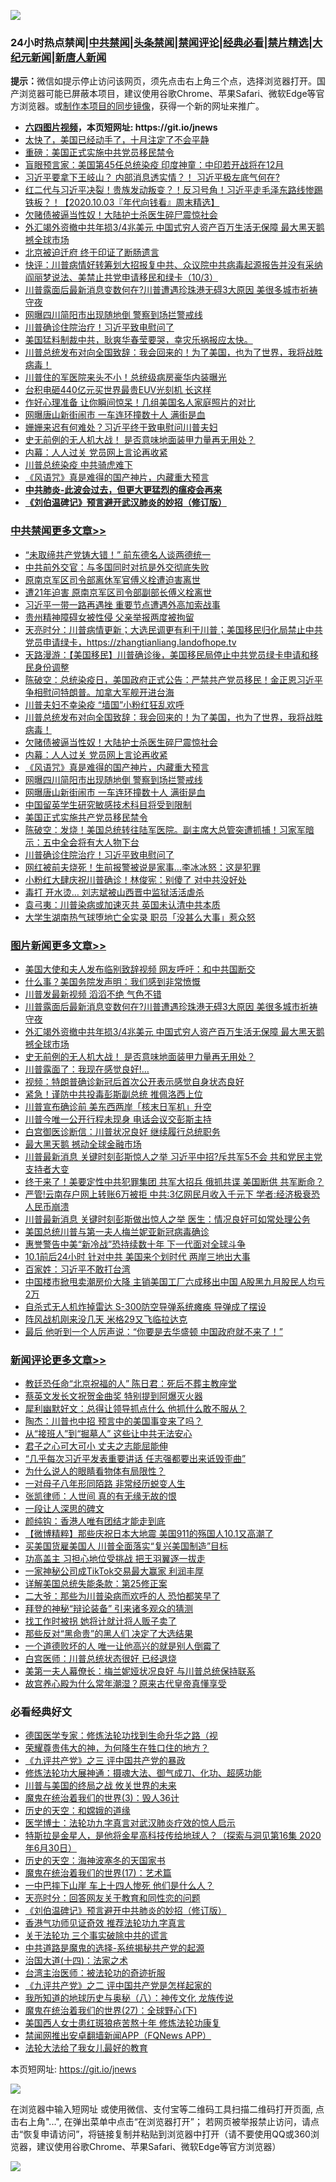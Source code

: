 ![](https://raw.githubusercontent.com/fqnews/bnews/master/64photo/fqnews-qr.jpg)

<div id="tt">
<h3>24小时热点禁闻|<a href="#%E4%B8%AD%E5%85%B1%E7%A6%81%E9%97%BB%E6%9B%B4%E5%A4%9A%E6%96%87%E7%AB%A0">中共禁闻</a>|<a href="#%E5%9B%BE%E7%89%87%E6%96%B0%E9%97%BB%E6%9B%B4%E5%A4%9A%E6%96%87%E7%AB%A0">头条禁闻</a>|<a href="#%E6%96%B0%E9%97%BB%E8%AF%84%E8%AE%BA%E6%9B%B4%E5%A4%9A%E6%96%87%E7%AB%A0">禁闻评论|<a href="#%E5%BF%85%E7%9C%8B%E7%BB%8F%E5%85%B8%E5%A5%BD%E6%96%87">经典必看|<a href="/video.md#%E7%A6%81%E7%89%87%E7%B2%BE%E9%80%89">禁片精选</a>|<a href="https://github.com/fqnews/djy/blob/master/gb/nf1351518.md#1">大纪元新闻</a>|<a href="https://github.com/fqnews/ntdtv/blob/master/gb/prog204.md#1">新唐人新闻</a></h3>
<div><b>提示：</b>微信如提示停止访问该网页，须先点击右上角三个点，选择浏览器打开。国产浏览器可能已屏蔽本项目，建议使用谷歌Chrome、苹果Safari、微软Edge等官方浏览器。或<a href="https://github.com/fqnews/bnews/blob/master/%E5%88%B6%E4%BD%9Cgit%E7%A6%81%E9%97%BB%E9%95%9C%E5%83%8F.md">制作本项目的同步镜像</a>，获得一个新的网址来推广。</div>
<ul>
<li><b><a href="http://d1.bdrive.tk/64.mp4" target="_blank">六四图片视频</a>，本页短网址: https://git.io/jnews</b></li>
<li><a href="/bannedvideo/20201003/1407492.md">太快了，美国已经动手了，十月注定了不会平静</a></li>
<li><a href="/cnnews/20201003/1407486.md">重磅：美国正式实施中共党员移民禁令</a></li>
<li><a href="/comments/20201003/1407511.md">盲眼预言家：美国第45任总统染疫 印度神童：中印若开战将在12月</a></li>
<li><a href="/cnnews/20201003/1407589.md">习近平要拿下王岐山？ 内部消息透实情？！ 习近平极左底气何在?</a></li>
<li><a href="/taiwannews/20201003/1407535.md">红二代与习近平决裂！贵族发动叛变？！反习号角！习近平走毛泽东路线惨踢铁板？！【2020.10.03『年代向钱看』周末精选】</a></li>
<li><a href="/cbnews/20201004/1407758.md">欠赌债被逼当性奴！大陆护士杀医生碎尸震惊社会</a></li>
<li><a href="/topimagenews/20201003/1407569.md">外汇竭外资撤中共年损3/4兆美元 中国式穷人资产百万生活无保障 最大黑天鹅撼全球市场</a></li>
<li><a href="/lifebaike/20201003/1407571.md">北京被迫迁府 终于印证了断肠遗言</a></li>
<li><a href="/bannedvideo/20201004/1407705.md">快评：川普病情好转筹划大招报复中共、众议院中共病毒起源报告并没有采纳阎丽梦说法、美禁止共党申请移民和绿卡（10/3）</a></li>
<li><a href="/topimagenews/20201004/1407663.md">川普露面后最新消息变数何在?川普遭遇珍珠港无碍3大原因 美很多城市祈祷守夜</a></li>
<li><a href="/cbnews/20201004/1407721.md">网曝四川简阳市出现随地倒 警察到场拦警戒线</a></li>
<li><a href="/cbnews/20201003/1407555.md">川普确诊住院治疗！习近平致电慰问了</a></li>
<li><a href="/bannedvideo/20201003/1407581.md">美国猛料制裁中共，耿爽华春莹要哭，幸灾乐祸报应太快。</a></li>
<li><a href="/cbnews/20201004/1407754.md">川普总统发布对向全国致辞：我会回来的！为了美国，也为了世界，我将战胜病毒！</a></li>
<li><a href="/cnnews/20201004/1407741.md">川普住的军医院来头不小！总统级病房豪华内装曝光</a></li>
<li><a href="/cnnews/20201003/1407464.md">台积电砸440亿元买世界最贵EUV光刻机 长这样</a></li>
<li><a href="/cnnews/20201003/1407473.md">作好心理准备 让你瞬间惊呆！几组美国名人家庭照片的对比</a></li>
<li><a href="/cbnews/20201004/1407720.md">网曝唐山新街闹市 一车连环撞数十人 满街是血</a></li>
<li><a href="/comments/20201003/1407573.md">姗姗来迟有何难处？习近平终于致电慰问川普夫妇</a></li>
<li><a href="/topimagenews/20201003/1407483.md">史无前例的无人机大战！ 是否意味地面装甲力量再无用处？</a></li>
<li><a href="/cbnews/20201004/1407757.md">内幕：人人过关 党员网上言论再收紧</a></li>
<li><a href="/ssgc/20201004/1407559.md">川普总统染疫 中共骑虎难下</a></li>
<li><a href="/cbnews/20201004/1407728.md">《风语咒》真是难得的国产神片，内藏重大预言</a></li>
<li><b><a href="/comments/20200211/1275071.md" target="_blank">中共肺炎-此波会过去，但更大更猛烈的瘟疫会再来</a></b></li>
<li><b><a href="/comments/20200207/1272816.md" target="_blank">《刘伯温碑记》预言避开武汉肺炎的妙招（修订版）</a></b></li>
</ul>
</div>

<div class="catlist">
<h3><a href="/cbnews/" target="_blank">中共禁闻</a><span><a href="/cbnews/" target="_blank" rel="nofollow">更多文章>></a></span></h3>
<ul>
<li><a href="/cbnews/20201004/1407896.md" target="_blank">“未取缔共产党铸大错！” 前东德名人谈两德统一</a></li>
<li><a href="/cbnews/20201004/1407895.md" target="_blank">中共前外交官：与多国同时对抗是外交彻底失败</a></li>
<li><a href="/cbnews/20201004/1407817.md" target="_blank">原南京军区司令部离休军官傅义栓遭迫害离世</a></li>
<li><a href="/cbnews/20201004/1407815.md" target="_blank">遭21年迫害 原南京军区司令部副部长傅义栓离世</a></li>
<li><a href="/cbnews/20201004/1407792.md" target="_blank">习近平一带一路再遇挫 重要节点遭遇外高加索战事</a></li>
<li><a href="/cbnews/20201004/1407791.md" target="_blank">贵州精神障碍女被性侵 父亲举报两度被拘留</a></li>
<li><a href="/cbnews/20201004/1407790.md" target="_blank">天亮时分：川普病情更新；大选民调更有利于川普；美国移民归化局禁止中共党员申请绿卡，https://zhangtianliang.landofhope.tv</a></li>
<li><a href="/cbnews/20201004/1407789.md" target="_blank">天路漫游：【美国移民】川普确诊後，美国移民局停止中共党员绿卡申请和移民身份调整</a></li>
<li><a href="/cbnews/20201004/1407783.md" target="_blank">陈破空：总统染疫日，美国政府正式公告：严禁共产党员移民！金正恩习近平争相慰问特朗普。加拿大军舰开进台海</a></li>
<li><a href="/cbnews/20201004/1407775.md" target="_blank">川普夫妇不幸染疫 “墙国”小粉红狂乱欢呼</a></li>
<li><a href="/cbnews/20201004/1407754.md" target="_blank">川普总统发布对向全国致辞：我会回来的！为了美国，也为了世界，我将战胜病毒！</a></li>
<li><a href="/cbnews/20201004/1407758.md" target="_blank">欠赌债被逼当性奴！大陆护士杀医生碎尸震惊社会</a></li>
<li><a href="/cbnews/20201004/1407757.md" target="_blank">内幕：人人过关 党员网上言论再收紧</a></li>
<li><a href="/cbnews/20201004/1407728.md" target="_blank">《风语咒》真是难得的国产神片，内藏重大预言</a></li>
<li><a href="/cbnews/20201004/1407721.md" target="_blank">网曝四川简阳市出现随地倒 警察到场拦警戒线</a></li>
<li><a href="/cbnews/20201004/1407720.md" target="_blank">网曝唐山新街闹市 一车连环撞数十人 满街是血</a></li>
<li><a href="/cbnews/20201004/1407708.md" target="_blank">中国留英学生研究敏感技术科目将受到限制</a></li>
<li><a href="/cbnews/20201003/1407614.md" target="_blank">美国正式实施共产党员移民禁令</a></li>
<li><a href="/cbnews/20201003/1407602.md" target="_blank">陈破空：发烧！美国总统转往陆军医院。副主席大总管突遭抓捕！习家军暗示：五中全会将有大人物下台</a></li>
<li><a href="/cbnews/20201003/1407555.md" target="_blank">川普确诊住院治疗！习近平致电慰问了</a></li>
<li><a href="/cbnews/20201003/1407522.md" target="_blank">网红被前夫烧死！生前报警被说是家事…李冰冰怒：这是犯罪</a></li>
<li><a href="/cbnews/20201003/1407502.md" target="_blank">小粉红大肆庆祝川普确诊！林俊宪：别傻了 对中共没好处</a></li>
<li><a href="/cbnews/20201003/1407408.md" target="_blank">毒打 开水烫… 刘志斌被山西晋中监狱活活虐杀</a></li>
<li><a href="/cbnews/20201003/1407392.md" target="_blank">袁弓夷：川普染病或加速灭共 英国未认清中共本质</a></li>
<li><a href="/cbnews/20201003/1407327.md" target="_blank">大学生湖南热气球堕地亡全实录 职员「没甚么大事」惹众怒</a></li>

</ul>
</div>
<div class="catlist">
<h3><a href="/topimagenews/" target="_blank">图片新闻</a><span><a href="/topimagenews/" target="_blank" rel="nofollow">更多文章>></a></span></h3>
<ul>
<li><a href="/topimagenews/20201004/1407911.md" target="_blank">美国大使和夫人发布临别致辞视频 网友呼吁：和中共国断交</a></li>
<li><a href="/topimagenews/20201004/1407894.md" target="_blank">什么事？美国务院发声明：我们感到非常愤慨</a></li>
<li><a href="/topimagenews/20201004/1407786.md" target="_blank">川普发最新视频 滔滔不绝 气色不错</a></li>
<li><a href="/topimagenews/20201004/1407663.md" target="_blank">川普露面后最新消息变数何在?川普遭遇珍珠港无碍3大原因 美很多城市祈祷守夜</a></li>
<li><a href="/topimagenews/20201003/1407569.md" target="_blank">外汇竭外资撤中共年损3/4兆美元 中国式穷人资产百万生活无保障 最大黑天鹅撼全球市场</a></li>
<li><a href="/topimagenews/20201003/1407483.md" target="_blank">史无前例的无人机大战！ 是否意味地面装甲力量再无用处？</a></li>
<li><a href="/topimagenews/20201003/1407316.md" target="_blank">川普露面了：我现在感觉良好!…</a></li>
<li><a href="/topimagenews/20201003/1407290.md" target="_blank">视频：特朗普确诊新冠后首次公开表示感觉自身状态良好</a></li>
<li><a href="/comments/20201003/1407282.md" target="_blank">紧急！谨防中共投毒彭斯副总统 推佩洛西上位</a></li>
<li><a href="/topimagenews/20201003/1407238.md" target="_blank">川普宣布确诊前 美东西两岸「核末日军机」升空</a></li>
<li><a href="/topimagenews/20201003/1407223.md" target="_blank">川普今唯一公开行程未现身 电话会议交彭斯主持</a></li>
<li><a href="/topimagenews/20201003/1407179.md" target="_blank">白宫御医诊断信：川普状况良好 继续履行总统职务</a></li>
<li><a href="/topimagenews/20201003/1407178.md" target="_blank">最大黑天鹅 撼动全球金融市场</a></li>
<li><a href="/topimagenews/20201002/1407101.md" target="_blank">川普最新消息 关键时刻彭斯惊人之举 习近平中招?斥共军5不会 共和党民主党支持者大变</a></li>
<li><a href="/topimagenews/20201002/1407045.md" target="_blank">终于来了！美要定性中共犯罪集团 共军大招兵 俄抓共谍 美国断供 共军断命？</a></li>
<li><a href="/topimagenews/20201002/1406986.md" target="_blank">严管!云南存户网上转账6万被拒 中共:3亿网民月收入千元下 学者:经济极衰恐人民币崩溃</a></li>
<li><a href="/topimagenews/20201002/1406915.md" target="_blank">川普最新消息 关键时刻彭斯做出惊人之举 医生：情况良好可如常处理公务</a></li>
<li><a href="/topimagenews/20201002/1406869.md" target="_blank">美国总统川普与第一夫人梅兰妮亚新冠病毒确诊</a></li>
<li><a href="/topimagenews/20201001/1406565.md" target="_blank">惠誉警告中美“新冷战”恐持续数十年 下一代面对全球斗争</a></li>
<li><a href="/topimagenews/20201001/1406564.md" target="_blank">10.1前后24小时 针对中共 美国来个划时代 两岸三地出大事</a></li>
<li><a href="/comments/20201001/1406207.md" target="_blank">百家姓：习近平不敢打台湾</a></li>
<li><a href="/topimagenews/20201001/1406461.md" target="_blank">中国楼市掀甩卖潮房价大降 主销美国工厂六成移出中国 A股黑九月股民人均亏2万</a></li>
<li><a href="/topimagenews/20201001/1406292.md" target="_blank">自杀式无人机炸掉雷达 S-300防空导弹系统瘫痪 导弹成了摆设</a></li>
<li><a href="/topimagenews/20201001/1406206.md" target="_blank">阵风战机刚来没几天 米格29又飞临拉达克</a></li>
<li><a href="/topimagenews/20201001/1406146.md" target="_blank">最后 他听到一个人厉声说：“你要是去华盛顿 中国政府就不来了！”</a></li>

</ul>
</div>
<div class="catlist">
<h3><a href="/comments/" target="_blank">新闻评论</a><span><a href="/comments/" target="_blank" rel="nofollow">更多文章>></a></span></h3>
<ul>
<li><a href="/comments/20201004/1407931.md" target="_blank">教廷恐任命“北京祝福的人” 陈日君：死后不葬主教座堂</a></li>
<li><a href="/comments/20201004/1407930.md" target="_blank">蔡英文发长文祝贺金曲奖 特别提到阿爆灭火器</a></li>
<li><a href="/comments/20201004/1407926.md" target="_blank">犀利幽默好文：总得让领导抓点什么 他抓什么敢不服从？</a></li>
<li><a href="/comments/20201004/1407916.md" target="_blank">陶杰：川普也中招 预言中的美国事变来了吗？</a></li>
<li><a href="/comments/20201004/1407904.md" target="_blank">从“接班人”到“掘墓人” 这些让中共无法安心</a></li>
<li><a href="/comments/20201004/1407882.md" target="_blank">君子之心可大可小 丈夫之志能屈能伸</a></li>
<li><a href="/comments/20201004/1407881.md" target="_blank">“几乎每次习近平发表重要讲话 任志强都要出来诋毁歪曲”</a></li>
<li><a href="/comments/20201004/1407880.md" target="_blank">为什么说人的眼睛看物体有局限性？</a></li>
<li><a href="/comments/20201004/1407870.md" target="_blank">一对母子八年形同陌路 非常经历蜕变人生</a></li>
<li><a href="/comments/20201004/1407861.md" target="_blank">张凯律师：人世间 真的有无缘无故的恨</a></li>
<li><a href="/comments/20201004/1407860.md" target="_blank">一段让人深思的碑文</a></li>
<li><a href="/comments/20201004/1407859.md" target="_blank">颜纯钩：香港人唯有团结才能走到底</a></li>
<li><a href="/comments/20201004/1407858.md" target="_blank">【微博精粹】那些庆祝日本大地震 美国911的殇国人10.1又高潮了</a></li>
<li><a href="/comments/20201004/1407804.md" target="_blank">买美国货雇美国人 川普全面落实“复兴美国制造”目标</a></li>
<li><a href="/comments/20201004/1407798.md" target="_blank">功高盖主 习担心地位受挑战 把王羽翼逐一拔走</a></li>
<li><a href="/comments/20201004/1407797.md" target="_blank">一家神秘公司成TikTok交易最大赢家 利润丰厚</a></li>
<li><a href="/comments/20201004/1407796.md" target="_blank">详解美国总统失能条款：第25修正案</a></li>
<li><a href="/comments/20201004/1407779.md" target="_blank">二大爷：那些为川普染病而欢呼的人 恐怕都笑早了</a></li>
<li><a href="/comments/20201004/1407778.md" target="_blank">拜登的神秘“辩论装备” 引来诸多观众的猜测</a></li>
<li><a href="/comments/20201004/1407777.md" target="_blank">找工作时被拐 她将计就计将人贩子卖了</a></li>
<li><a href="/comments/20201004/1407770.md" target="_blank">那些反对“黑命贵”的黑人们 决定了大选结果</a></li>
<li><a href="/comments/20201004/1407767.md" target="_blank">一个道德败坏的人 唯一让他高兴的就是别人倒霉了</a></li>
<li><a href="/comments/20201004/1407752.md" target="_blank">白宫医师：川普总统状态很好 已经退烧</a></li>
<li><a href="/comments/20201004/1407751.md" target="_blank">美第一夫人幕僚长：梅兰妮娅状况良好 与川普总统保持联系</a></li>
<li><a href="/comments/20201004/1407750.md" target="_blank">故宫养心殿为什么常年潮湿？原来古代皇帝真懂享受</a></li>

</ul>
</div>

<div class="catlist">
<h3>必看经典好文</h3>
<ul>
<li><a href="/comments/20200607/783186.md" target="_blank">德国医学专家：修炼法轮功找到生命升华之路（视</a></li>
<li><a href="/comments/20200618/1346830.md" target="_blank">荣耀尊贵伟大的神，为何降生在牲口住的地方？</a></li>
<li><a href="/bookonline/20131116/201054.md" target="_blank">《九评共产党》之三 评中国共产党的暴政</a></li>
<li><a href="/comments/20191203/1234383.md" target="_blank">修炼法轮功大展神通：摄魂大法、御气成刀、化功、超感功能</a></li>
<li><a href="/comments/20200908/1392488.md" target="_blank">川普与美国的终局之战 攸关世界的未来</a></li>
<li><a href="/topimagenews/20180521/945342.md" target="_blank">魔鬼在统治着我们的世界(3)：毁人36计</a></li>
<li><a href="/cbnews/20190219/1083302.md" target="_blank">历史的天空：和嫦娥的道缘</a></li>
<li><a href="/comments/20200820/1382989.md" target="_blank">医学博士：法轮功九字真言对武汉肺炎疗效的惊人启示</a></li>
<li><a href="/comments/20200712/1359460.md" target="_blank">特斯拉是金星人，是他将金星高科技传给地球人？（探索与洞见第16集 2020年6月30日）</a></li>
<li><a href="/tculture/xiulian/20170318/732480.md" target="_blank">历史的天空：海神波塞冬的天国家书</a></li>
<li><a href="/topimagenews/20180620/960677.md" target="_blank">魔鬼在统治着我们的世界(17)：艺术篇</a></li>
<li><a href="/cbnews/20200611/1343057.md" target="_blank">一中巴摔下山崖 车上十四人惨死 他们是什么人？</a></li>
<li><a href="/cbnews/20200916/1397196.md" target="_blank">天亮时分：回答网友关于教育和同性恋的问题</a></li>
<li><a href="/comments/20200207/1272816.md" target="_blank">《刘伯温碑记》预言避开中共肺炎的妙招（修订版）</a></li>
<li><a href="/comments/20200517/1330064.md" target="_blank">香港气功师见证奇效 推荐法轮功九字真言</a></li>
<li><a href="/cbnews/20200703/1354907.md" target="_blank">关于法轮功 三个事实破除中共的谎言</a></li>
<li><a href="/comments/20181209/1044543.md" target="_blank">中共道路是魔鬼的选择-系统揭秘共产党的起源</a></li>
<li><a href="/cbnews/20180320/916962.md" target="_blank">治国大道(十四)：法家之术</a></li>
<li><a href="/comments/20200801/1373219.md" target="_blank">台湾主治医师：被法轮功的奇迹折服</a></li>
<li><a href="/bookonline/20131116/201055.md" target="_blank">《九评共产党》之二 评中国共产党是怎样起家的</a></li>
<li><a href="/topimagenews/20180225/905380.md" target="_blank">我所知道的地球历史与奥秘（八）：神传文化 龙族传说</a></li>
<li><a href="/comments/20181224/1052333.md" target="_blank">魔鬼在统治着我们的世界(27)：全球野心(下)</a></li>
<li><a href="/comments/20190126/1070164.md" target="_blank">美国西人女士患红斑狼疮苦熬十年 修炼法轮功康复</a></li>
<li><a href="/comments/20200503/1322531.md" target="_blank">禁闻网推出安卓翻墙新闻APP（FQNews APP）</a></li>
<li><a href="/cbnews/20200516/1329218.md" target="_blank">法轮大法给了我女儿最好的教育</a></li>

</ul>
</div>

本页短网址: https://git.io/jnews

![](https://raw.githubusercontent.com/fqnews/bnews/master/64photo/fqnews-qr.jpg)

在浏览器中输入短网址 或使用微信、支付宝等二维码工具扫描二维码打开页面, 点击右上角"...", 在弹出菜单中点击“在浏览器打开”； 若网页被举报禁止访问，请点击“恢复申请访问”，将链接复制并粘贴到浏览器中打开（请不要使用QQ或360浏览器，建议使用谷歌Chrome、苹果Safari、微软Edge等官方浏览器）

![](https://raw.githubusercontent.com/fqnews/bnews/master/64photo/wx.jpg)
